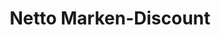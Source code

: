 ---
title: "Netto Marken-Discount"
url: /witten/netto-marken-discount-billerbeckstrasse/
shop: Supermarkt
---